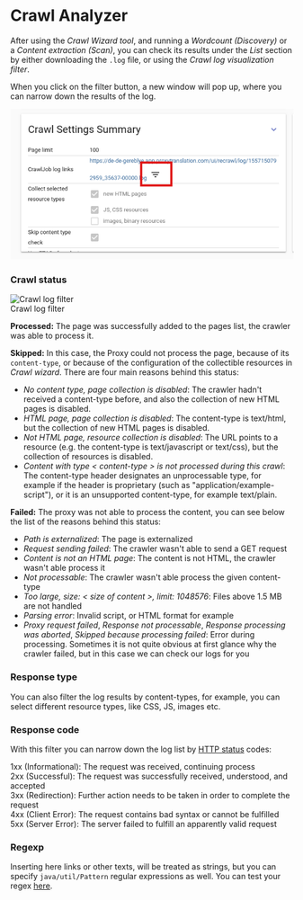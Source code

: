 Crawl Analyzer
==============

After using the _Crawl Wizard tool_, and running a _Wordcount (Discovery)_ or a _Content extraction (Scan)_, you can check its results under the _List_ section by either downloading the `.log` file, or using the _Crawl log visualization filter_.

When you click on the filter button, a new window will pop up, where you can narrow down the results of the log.

![Open crawl log filter](/img/dashboard2/open_crawl_log_filter.png)

### Crawl status

<img src="../_images/crawl_log_filter.png" alt="Crawl log filter">
<br/>
Crawl log filter

**Processed:** The page was successfully added to the pages list, the crawler was able to process it.

**Skipped:** In this case, the Proxy could not process the page, because of its `content-type`, or because of the configuration of the collectible resources in _Crawl wizard_. There are four main reasons behind this status:

- _No content type, page collection is disabled_: The crawler hadn't received a content-type before, and also the collection of new HTML pages is disabled.
- _HTML page, page collection is disabled_: The content-type is text/html, but the collection of new HTML pages is disabled.
- _Not HTML page, resource collection is disabled_: The URL points to a resource (e.g. the content-type is text/javascript or text/css), but the collection of resources is disabled.
- _Content with type < content-type > is not processed during this crawl_: The content-type header designates an unprocessable type, for example if the header is proprietary (such as "application/example-script"), or it is an unsupported content-type, for example text/plain.

**Failed:** The proxy was not able to process the content, you can see below the list of the reasons behind this status:

- _Path is externalized_: The page is externalized
- _Request sending failed_: The crawler wasn't able to send a GET request
- _Content is not an HTML page_: The content is not HTML, the crawler wasn't able process it
- _Not processable_: The crawler wasn't able process the given content-type
- _Too large, size: < size of content >, limit: 1048576_: Files above 1.5 MB are not handled
- _Parsing error_: Invalid script, or HTML format for example
- _Proxy request failed_, _Response not processable_, _Response processing was aborted_,  _Skipped because processing failed_: Error during processing. Sometimes it is not quite obvious at first glance why the crawler failed, but in this case we can check our logs for you


### Response type

You can also filter the log results by content-types, for example, you can select different resource types, like CSS, JS, images etc.


### Response code

With this filter you can narrow down the log list by [HTTP status](https://en.wikipedia.org/wiki/List_of_HTTP_status_codes) codes:

1xx (Informational): The request was received, continuing process    
2xx (Successful): The request was successfully received, understood, and accepted  
3xx (Redirection): Further action needs to be taken in order to complete the request  
4xx (Client Error): The request contains bad syntax or cannot be fulfilled  
5xx (Server Error): The server failed to fulfill an apparently valid request  


### Regexp

Inserting here links or other texts, will be treated as strings, but you can specify `java/util/Pattern` regular expressions as well.
You can test your regex [here](http://www.regexplanet.com/advanced/java/index.html).
